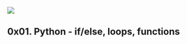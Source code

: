 ![](https://s3.amazonaws.com/intranet-projects-files/holbertonschool-higher-level_programming+/233/code.png)

## 0x01. Python - if/else, loops, functions
